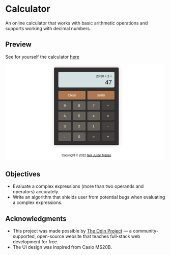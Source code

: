 # Calculator
An online calculator that works with basic arithmetic operations and supports working with decimal numbers.

## Preview
See for yourself the calculator [here](https://neil-justin.github.io/calculator/)


![Calculator](calculator-preview.png)

## Objectives
- Evaluate a complex expressions (more than two operands and operators) accurately.
- Write an algorithm that shields user from potential bugs when evaluating a complex expressions.

## Acknowledgments
- This project was made possible by [The Odin Project](theodinproject.com) — a community-supported, open-source website that teaches full-stack web development for free.
- The UI design was inspired from Casio MS20B.